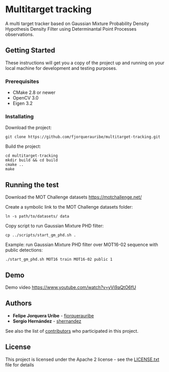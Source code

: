 # Multitarget tracking

A multi target tracker based on Gaussian Mixture Probability Density Hypothesis Density Filter using Determinantal Point Processes observations.

## Getting Started

These instructions will get you a copy of the project up and running on your local machine for development and testing purposes.

### Prerequisites

- CMake 2.8 or newer
- OpenCV 3.0
- Eigen 3.2

### Installating

Download the project:
```
git clone https://github.com/fjorquerauribe/multitarget-tracking.git
```

Build the project:
```
cd multitarget-tracking
mkdir build && cd build
cmake ..
make
```

## Running the test

Download the MOT Challenge datasets https://motchallenge.net/

Create a symbolic link to the MOT Challenge datasets folder:
```
ln -s path/to/datasets/ data
```

Copy script to run Gaussian Mixture PHD filter:
```
cp ../scripts/start_gm_phd.sh .
```

Example: run Gaussian Mixture PHD filter over MOT16-02 sequence with public detections:
```
./start_gm_phd.sh MOT16 train MOT16-02 public 1
```

## Demo

Demo video https://www.youtube.com/watch?v=yVi9aQtO6fU

## Authors

* **Felipe Jorquera Uribe** - [fjorquerauribe](https://github.com/fjorquerauribe)
* **Sergio Hernández** - [shernandez](https://github.com/sherna90)

See also the list of [contributors](https://github.com/fjorquerauribe/multitarget-tracking/graphs/contributors) who participated in this project.

## License

This project is licensed under the Apache 2 license - see the [LICENSE.txt](LICENSE.txt) file for details